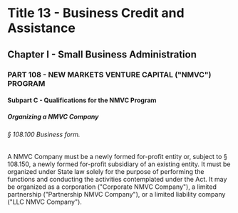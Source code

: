 
# Title 13 - Business Credit and Assistance
## Chapter I - Small Business Administration
### PART 108 - NEW MARKETS VENTURE CAPITAL ("NMVC") PROGRAM
#### Subpart C - Qualifications for the NMVC Program
##### Organizing a NMVC Company
###### § 108.100 Business form.

A NMVC Company must be a newly formed for-profit entity or, subject to § 108.150, a newly formed for-profit subsidiary of an existing entity. It must be organized under State law solely for the purpose of performing the functions and conducting the activities contemplated under the Act. It may be organized as a corporation ("Corporate NMVC Company"), a limited partnership ("Partnership NMVC Company"), or a limited liability company ("LLC NMVC Company").
